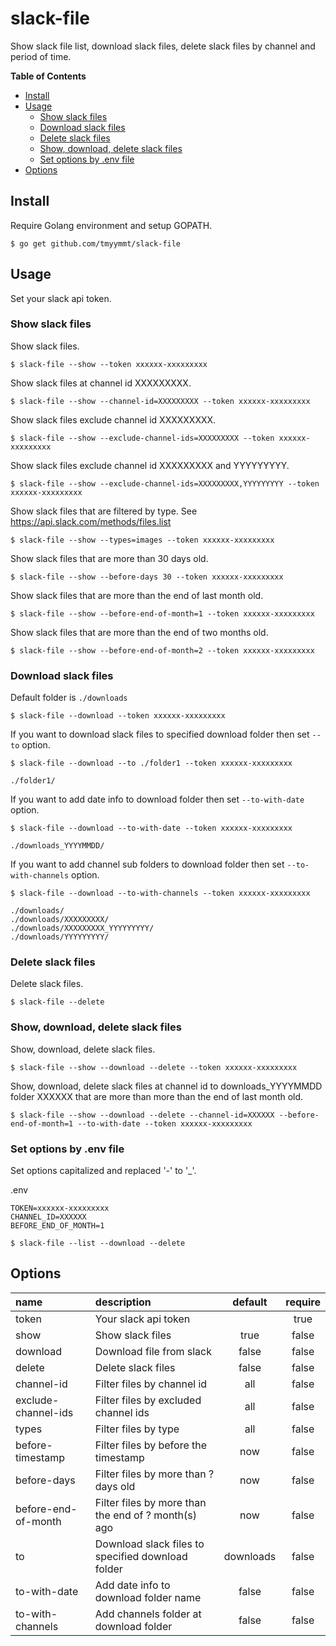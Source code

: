 # slack-file

Show slack file list, download slack files, delete slack files by channel and period of time.

**Table of Contents**

- [Install](#install)
- [Usage](#usage)
    - [Show slack files](#show-slack-files)
    - [Download slack files](#download-slack-files)
    - [Delete slack files](#delete-slack-files)
    - [Show, download, delete slack files](#show-download-delete-slack-files)
    - [Set options by .env file](#set-options-by-env-file)
- [Options](#options)


## Install

Require Golang environment and setup GOPATH.

```
$ go get github.com/tmyymmt/slack-file
```

## Usage

Set your slack api token.


### Show slack files

Show slack files.
```
$ slack-file --show --token xxxxxx-xxxxxxxxx
```

Show slack files at channel id XXXXXXXXX.
```
$ slack-file --show --channel-id=XXXXXXXXX --token xxxxxx-xxxxxxxxx
```

Show slack files exclude channel id XXXXXXXXX.
```
$ slack-file --show --exclude-channel-ids=XXXXXXXXX --token xxxxxx-xxxxxxxxx
```

Show slack files exclude channel id XXXXXXXXX and YYYYYYYYY.
```
$ slack-file --show --exclude-channel-ids=XXXXXXXXX,YYYYYYYYY --token xxxxxx-xxxxxxxxx
```

Show slack files that are filtered by type. See https://api.slack.com/methods/files.list
```
$ slack-file --show --types=images --token xxxxxx-xxxxxxxxx
```

Show slack files that are more than 30 days old.
```
$ slack-file --show --before-days 30 --token xxxxxx-xxxxxxxxx
```

Show slack files that are more than the end of last month old.
```
$ slack-file --show --before-end-of-month=1 --token xxxxxx-xxxxxxxxx
```

Show slack files that are more than the end of two months old.
```
$ slack-file --show --before-end-of-month=2 --token xxxxxx-xxxxxxxxx
```

### Download slack files

Default folder is `./downloads`
```
$ slack-file --download --token xxxxxx-xxxxxxxxx
```

If you want to download slack files to specified download folder then set `--to` option.
```
$ slack-file --download --to ./folder1 --token xxxxxx-xxxxxxxxx
```
```
./folder1/
```

If you want to add date info to download folder then set `--to-with-date` option.
```
$ slack-file --download --to-with-date --token xxxxxx-xxxxxxxxx
```
```
./downloads_YYYYMMDD/
```

If you want to add channel sub folders to download folder then set `--to-with-channels` option.
```
$ slack-file --download --to-with-channels --token xxxxxx-xxxxxxxxx
```
```
./downloads/
./downloads/XXXXXXXXX/
./downloads/XXXXXXXXX_YYYYYYYYY/
./downloads/YYYYYYYYY/
```

### Delete slack files

Delete slack files.
```
$ slack-file --delete 
```

### Show, download, delete slack files

Show, download, delete slack files.
```
$ slack-file --show --download --delete --token xxxxxx-xxxxxxxxx
```

Show, download, delete slack files at channel id to downloads_YYYYMMDD folder XXXXXX that are more than more than the end of last month old.
```
$ slack-file --show --download --delete --channel-id=XXXXXX --before-end-of-month=1 --to-with-date --token xxxxxx-xxxxxxxxx
```

### Set options by .env file

Set options capitalized and replaced '-' to '_'.

.env
```
TOKEN=xxxxxx-xxxxxxxxx
CHANNEL_ID=XXXXXX
BEFORE_END_OF_MONTH=1
```

```
$ slack-file --list --download --delete
```

## Options

| name | description | default | require |
| :--- | :---------- | :-----: | :-----: |
| token | Your slack api token |  | true |
| show | Show slack files | true | false |
| download | Download file from slack | false | false |
| delete | Delete slack files | false | false |
| channel-id | Filter files by channel id | all | false |
| exclude-channel-ids | Filter files by excluded channel ids | all | false |
| types | Filter files by type | all | false |
| before-timestamp | Filter files by before the timestamp | now | false |
| before-days | Filter files by more than ? days old | now | false |
| before-end-of-month | Filter files by more than the end of ? month(s) ago | now | false |
| to | Download slack files to specified download folder | downloads | false |
| to-with-date | Add date info to download folder name | false | false |
| to-with-channels | Add channels folder at download folder | false | false |
